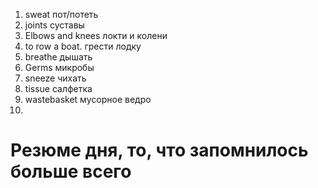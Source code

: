1. sweat пот/потеть
2. joints суставы
3. Elbows and knees локти и колени
4. to row a boat. грести лодку
5. breathe дышать
6. Germs микробы
7. sneeze чихать
8. tissue салфетка
9. wastebasket мусорное ведро
10. 








# Резюме дня, то, что запомнилось больше всего
